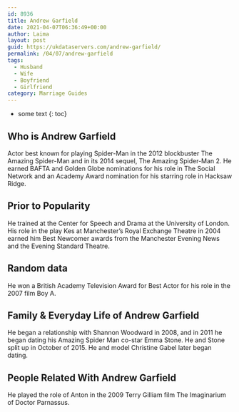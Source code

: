 ```yaml
---
id: 8936
title: Andrew Garfield
date: 2021-04-07T06:36:49+00:00
author: Laima
layout: post
guid: https://ukdataservers.com/andrew-garfield/
permalink: /04/07/andrew-garfield
tags:
  - Husband
  - Wife
  - Boyfriend
  - Girlfriend
category: Marriage Guides
---
```


* some text
{: toc}


## Who is Andrew Garfield
                  
                  
                  
Actor best known for playing Spider-Man in the 2012 blockbuster The Amazing Spider-Man and in its 2014 sequel, The Amazing Spider-Man 2. He earned BAFTA and Golden Globe nominations for his role in The Social Network and an Academy Award nomination for his starring role in Hacksaw Ridge.
                  
              
            
              
            
                
                
                
## Prior to Popularity
                  
                  
                  
He trained at the Center for Speech and Drama at the University of London. His role in the play Kes at Manchester&#8217;s Royal Exchange Theatre in 2004 earned him Best Newcomer awards from the Manchester Evening News and the Evening Standard Theatre. 
                  
              
            
              
            
                
                
                
## Random data
                  
                  
                  
He won a British Academy Television Award for Best Actor for his role in the 2007 film Boy A.
                  
              
            
              
            
                
                
                
## Family & Everyday Life of Andrew Garfield
                  
                  
                  
He began a relationship with Shannon Woodward in 2008, and in 2011 he began dating his Amazing Spider Man co-star Emma Stone. He and Stone split up in October of 2015. He and model Christine Gabel later began dating.
                  
              
            
              
            
                
                
                
## People Related With Andrew Garfield
                  
                  
                  
He played the role of Anton in the 2009 Terry Gilliam film The Imaginarium of Doctor Parnassus.
                  
              
            
              
            
                
              
            
              
              
            
            
              
            
          
          
          